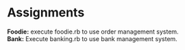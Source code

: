 # Assignments

**Foodie:** execute foodie.rb to use order management system.  
**Bank:** Execute banking.rb to use bank management system.  
